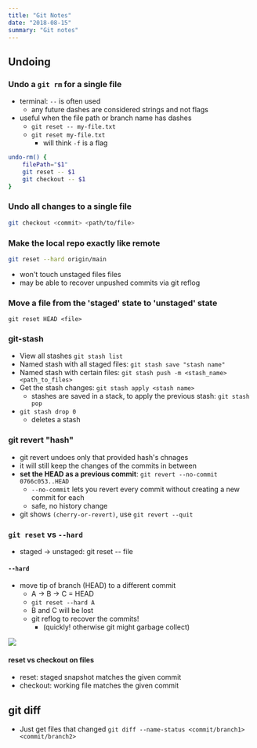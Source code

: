 ```yaml
---
title: "Git Notes"
date: "2018-08-15"
summary: "Git notes"
---
```


## Undoing

### Undo a `git rm` for a single file

- terminal: `--` is often used
  - any future dashes are considered strings and not flags
- useful when the file path or branch name has dashes
  - `git reset -- my-file.txt`
  - `git reset my-file.txt`
    - will think `-f` is a flag

```bash
undo-rm() {
	filePath="$1"
	git reset -- $1
	git checkout -- $1
}
```

### Undo all changes to a single file

```bash
git checkout <commit> <path/to/file>
```

### Make the local repo exactly like remote

```bash
git reset --hard origin/main
```

- won't touch unstaged files files
- may be able to recover unpushed commits via git reflog

### Move a file from the 'staged' state to 'unstaged' state

`git reset HEAD <file>`

### git-stash

- View all stashes `git stash list`
- Named stash with all staged files: `git stash save "stash name"`
- Named stash with certain files: `git stash push -m <stash_name> <path_to_files>`
- Get the stash changes: `git stash apply <stash name>`
  - stashes are saved in a stack, to apply the previous stash: `git stash pop`
- `git stash drop 0`
  - deletes a stash

### git revert "hash"

- git revert undoes only that provided hash's chnages
- it will still keep the changes of the commits in between
- **set the HEAD as a previous commit**: `git revert --no-commit 0766c053..HEAD`
  - `--no-commit` lets you revert every commit without creating a new commit for each
  - safe, no history change
- git shows `(cherry-or-revert)`, use `git revert --quit`

### `git reset` vs `--hard`

- staged -> unstaged: git reset -- file

#### `--hard`

- move tip of branch (HEAD) to a different commit
  - A -> B -> C = HEAD
  - `git reset --hard A`
  - B and C will be lost
  - git reflog to recover the commits!
    - (quickly! otherwise git might garbage collect)

![](https://i.stack.imgur.com/qRAte.jpg)

#### reset vs checkout on files

- reset: staged snapshot matches the given commit
- checkout: working file matches the given commit

## git diff

- Just get files that changed `git diff --name-status <commit/branch1> <commit/branch2>`
